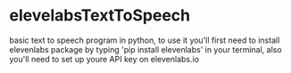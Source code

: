 # elevelabsTextToSpeech
basic text to speech program in python, 
to use it you'll first need to install elevenlabs package by typing 'pip install elevenlabs' in your terminal,
also you'll need to set up youre API key on elevenlabs.io
